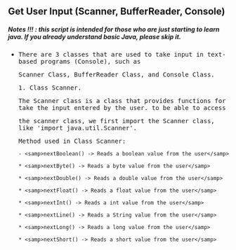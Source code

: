 ## Get User Input (Scanner, BufferReader, Console)
##### Notes !!! : this script is intended for those who are just starting to learn java. If you already understand basic Java, please skip it.

- <samp>There are 3 classes that are used to take input in text-based programs (Console), such as</samp> 
 
  <samp>Scanner Class, BufferReader Class, and Console Class.</samp>
  
    <samp>1. Class Scanner. </samp>
     
    <samp>The Scanner class is a class that provides functions for take the input entered by the user. to be able to access </samp>

    <samp>the scanner class, we first import the Scanner class, like 'import java.util.Scanner'.</samp>

    <samp>Method used in Class Scanner:

      - <samp>nextBoolean() -> Reads a boolean value from the user</samp>

      * <samp>nextByte() -> Reads a byte value from the user</samp>

      * <samp>nextDouble() -> Reads a double value from the user</samp>

      * <samp>nextFloat() -> Reads a float value from the user</samp>

      * <samp>nextInt()	-> Reads a int value from the user</samp>

      * <samp>nextLine() -> Reads a String value from the user</samp>

      * <samp>nextLong() -> Reads a long value from the user</samp>

      * <samp>nextShort() -> Reads a short value from the user</samp>
 
         
